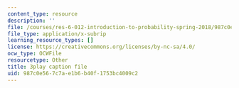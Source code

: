 ```yaml
---
content_type: resource
description: ''
file: /courses/res-6-012-introduction-to-probability-spring-2018/987c0e567c7ae1b6b40f1753bc4009c2_-k8WU-KB0rk.srt
file_type: application/x-subrip
learning_resource_types: []
license: https://creativecommons.org/licenses/by-nc-sa/4.0/
ocw_type: OCWFile
resourcetype: Other
title: 3play caption file
uid: 987c0e56-7c7a-e1b6-b40f-1753bc4009c2
---
```

